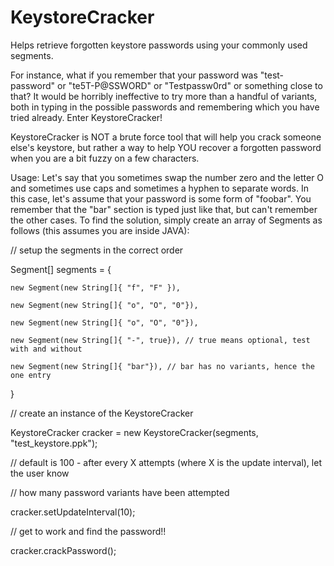 KeystoreCracker
===============

Helps retrieve forgotten keystore passwords using your commonly used segments.

For instance, what if you remember that your password was "test-password" or "te5T-P@SSWORD"
or "Testpassw0rd" or something close to that?  It would be horribly ineffective to try more
than a handful of variants, both in typing in the possible passwords and remembering which
you have tried already.  Enter KeystoreCracker!

KeystoreCracker is NOT a brute force tool that will help you crack someone else's keystore, but
rather a way to help YOU recover a forgotten password when you are a bit fuzzy on a few
characters.

Usage:
Let's say that you sometimes swap the number zero and the letter O and sometimes use
caps and sometimes a hyphen to separate words.  In this case, let's assume that your password
is some form of "foobar".  You remember that the "bar" section is typed just like that, but
can't remember the other cases.  To find the solution, simply create an array of Segments as
follows (this assumes you are inside JAVA):

// setup the segments in the correct order

Segment[] segments = {

    new Segment(new String[]{ "f", "F" }),
    
    new Segment(new String[]{ "o", "O", "0"}),
    
    new Segment(new String[]{ "o", "O", "0"}),
    
    new Segment(new String[]{ "-", true}), // true means optional, test with and without
    
    new Segment(new String[]{ "bar"}), // bar has no variants, hence the one entry
    
}


// create an instance of the KeystoreCracker

KeystoreCracker cracker = new KeystoreCracker(segments, "test_keystore.ppk");

// default is 100 - after every X attempts (where X is the update interval), let the user know

//                  how many password variants have been attempted

cracker.setUpdateInterval(10);

// get to work and find the password!!

cracker.crackPassword();